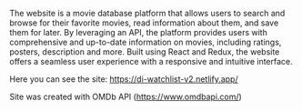 The website is a movie database platform that allows users to search and browse for their favorite movies, read information about them, and save them for later. By leveraging an API, the platform provides users with comprehensive and up-to-date information on movies, including ratings, posters, description and more. Built using React and Redux, the website offers a seamless user experience with a responsive and intuitive interface.

Here you can see the site: https://di-watchlist-v2.netlify.app/

Site was created with OMDb API (https://www.omdbapi.com/)
